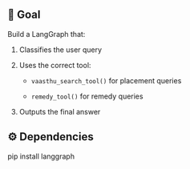 ## 🧠 Goal

Build a LangGraph that:

1. Classifies the user query

2. Uses the correct tool:

   - `vaasthu_search_tool()` for placement queries

   - `remedy_tool()` for remedy queries

3. Outputs the final answer

## ⚙️ Dependencies

pip install langgraph
